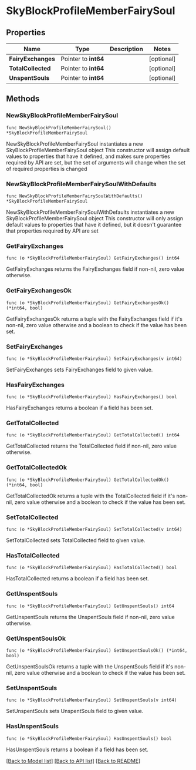 # SkyBlockProfileMemberFairySoul

## Properties

Name | Type | Description | Notes
------------ | ------------- | ------------- | -------------
**FairyExchanges** | Pointer to **int64** |  | [optional] 
**TotalCollected** | Pointer to **int64** |  | [optional] 
**UnspentSouls** | Pointer to **int64** |  | [optional] 

## Methods

### NewSkyBlockProfileMemberFairySoul

`func NewSkyBlockProfileMemberFairySoul() *SkyBlockProfileMemberFairySoul`

NewSkyBlockProfileMemberFairySoul instantiates a new SkyBlockProfileMemberFairySoul object
This constructor will assign default values to properties that have it defined,
and makes sure properties required by API are set, but the set of arguments
will change when the set of required properties is changed

### NewSkyBlockProfileMemberFairySoulWithDefaults

`func NewSkyBlockProfileMemberFairySoulWithDefaults() *SkyBlockProfileMemberFairySoul`

NewSkyBlockProfileMemberFairySoulWithDefaults instantiates a new SkyBlockProfileMemberFairySoul object
This constructor will only assign default values to properties that have it defined,
but it doesn't guarantee that properties required by API are set

### GetFairyExchanges

`func (o *SkyBlockProfileMemberFairySoul) GetFairyExchanges() int64`

GetFairyExchanges returns the FairyExchanges field if non-nil, zero value otherwise.

### GetFairyExchangesOk

`func (o *SkyBlockProfileMemberFairySoul) GetFairyExchangesOk() (*int64, bool)`

GetFairyExchangesOk returns a tuple with the FairyExchanges field if it's non-nil, zero value otherwise
and a boolean to check if the value has been set.

### SetFairyExchanges

`func (o *SkyBlockProfileMemberFairySoul) SetFairyExchanges(v int64)`

SetFairyExchanges sets FairyExchanges field to given value.

### HasFairyExchanges

`func (o *SkyBlockProfileMemberFairySoul) HasFairyExchanges() bool`

HasFairyExchanges returns a boolean if a field has been set.

### GetTotalCollected

`func (o *SkyBlockProfileMemberFairySoul) GetTotalCollected() int64`

GetTotalCollected returns the TotalCollected field if non-nil, zero value otherwise.

### GetTotalCollectedOk

`func (o *SkyBlockProfileMemberFairySoul) GetTotalCollectedOk() (*int64, bool)`

GetTotalCollectedOk returns a tuple with the TotalCollected field if it's non-nil, zero value otherwise
and a boolean to check if the value has been set.

### SetTotalCollected

`func (o *SkyBlockProfileMemberFairySoul) SetTotalCollected(v int64)`

SetTotalCollected sets TotalCollected field to given value.

### HasTotalCollected

`func (o *SkyBlockProfileMemberFairySoul) HasTotalCollected() bool`

HasTotalCollected returns a boolean if a field has been set.

### GetUnspentSouls

`func (o *SkyBlockProfileMemberFairySoul) GetUnspentSouls() int64`

GetUnspentSouls returns the UnspentSouls field if non-nil, zero value otherwise.

### GetUnspentSoulsOk

`func (o *SkyBlockProfileMemberFairySoul) GetUnspentSoulsOk() (*int64, bool)`

GetUnspentSoulsOk returns a tuple with the UnspentSouls field if it's non-nil, zero value otherwise
and a boolean to check if the value has been set.

### SetUnspentSouls

`func (o *SkyBlockProfileMemberFairySoul) SetUnspentSouls(v int64)`

SetUnspentSouls sets UnspentSouls field to given value.

### HasUnspentSouls

`func (o *SkyBlockProfileMemberFairySoul) HasUnspentSouls() bool`

HasUnspentSouls returns a boolean if a field has been set.


[[Back to Model list]](../README.md#documentation-for-models) [[Back to API list]](../README.md#documentation-for-api-endpoints) [[Back to README]](../README.md)


